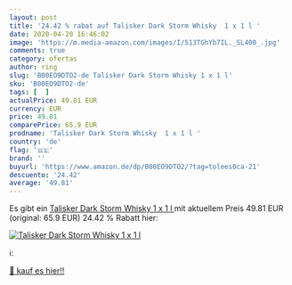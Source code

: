 ```yaml
---
layout: post
title: '24.42 % rabat auf Talisker Dark Storm Whisky  1 x 1 l '
date: 2020-04-20 16:46:02
image: 'https://m.media-amazon.com/images/I/513TGhYb7IL._SL400_.jpg'
comments: true
category: ofertas
author: ring
slug: 'B00EO9DTO2-de Talisker Dark Storm Whisky 1 x 1 l'
sku: 'B00EO9DTO2-de'
tags: [  ]
actualPrice: 49.81 EUR
currency: EUR
price: 49.81
comparePrice: 65.9 EUR
prodname: 'Talisker Dark Storm Whisky  1 x 1 l '
country: 'de'
flag: '🇩🇪'
brand: ''
buyurl: 'https://www.amazon.de/dp/B00EO9DTO2/?tag=tolees0ca-21'
descuento: '24.42'
average: '49.81'
---
```


Es gibt ein [Talisker Dark Storm Whisky  1 x 1 l ](https://www.amazon.de/dp/B00EO9DTO2/?tag=tolees0ca-21) mit aktuellem Preis 49.81 EUR (original: 65.9 EUR) 24.42 % Rabatt hier:

[![Talisker Dark Storm Whisky  1 x 1 l ](https://m.media-amazon.com/images/I/513TGhYb7IL._SL400_.jpg)](https://www.amazon.de/dp/B00EO9DTO2/?tag=tolees0ca-21)

ℹ️:


[🛒 kauf es hier!!](https://www.amazon.de/dp/B00EO9DTO2/?tag=tolees0ca-21)
